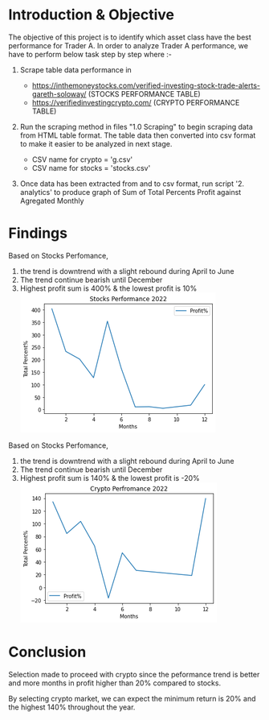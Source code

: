# Introduction & Objective 

The objective of this project is to identify which asset class have the best performance for Trader A. In order to analyze Trader A performance, we have to perform below task step by step where :- 
1. Scrape table data performance in 
    - https://inthemoneystocks.com/verified-investing-stock-trade-alerts-gareth-soloway/ (STOCKS PERFORMANCE TABLE) 
    - https://verifiedinvestingcrypto.com/ (CRYPTO PERFORMANCE TABLE) 

2. Run the scraping method in files "1.0 Scraping" to begin scraping data from HTML table format. The table data then converted into csv format to make it easier to be analyzed in next stage. 
    - CSV name for crypto = 'g.csv'
    - CSV name for stocks = 'stocks.csv'
    
3. Once data has been extracted from and to csv format, run script '2. analytics' to produce graph of Sum of Total Percents Profit against Agregated Monthly 


# Findings 


Based on Stocks Perfomance, 
1. the trend is downtrend with a slight rebound during April to June
2. The trend continue bearish until December
3. Highest profit sum is 400% & the lowest profit is 10%
![Stocks Performance](Stocks.png)

Based on Stocks Perfomance, 
1. the trend is downtrend with a slight rebound during April to June
2. The trend continue bearish until December
3. Highest profit sum is 140% & the lowest profit is -20%
![Crypto Performance](Crypto.png)


# Conclusion 

Selection made to proceed with crypto since the peformance trend is better and more months in profit higher than 20% compared to stocks.

By selecting crypto market, we can expect the minimum return is 20% and the highest 140% throughout the year. 

